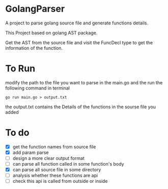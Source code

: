 # GolangParser
A project to parse golang source file and generate functions details.

This Project based on golang AST package.

Get the AST from the source file and visit the FuncDecl type to get the information of the function.

# To Run
modify the path to the file you want to parse in the main.go and the run the following command in terminal
```
go run main.go > output.txt
```
the output.txt contains the Details of the functions in the sourse file you added
# To do
- [x] get the function names from source file
- [x] add param parse
- [ ] design a more clear output format 
- [ ] can parse all function called in some function's body
- [x] can parse all source file in some directory
- [ ] analysis whether these functions are api
- [ ] check this api is called from outside or inside

